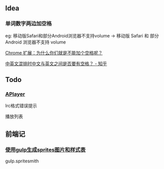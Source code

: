 ## Idea

### 单词数字两边加空格

eg: 移动版Safari和部分Android浏览器不支持volume -> 移动版 Safari 和 部分 Android 浏览器不支持 volume

[Chrome 扩展：为什么你们就是不能加个空格呢？](https://chrome.google.com/webstore/detail/%E7%82%BA%E4%BB%80%E9%BA%BC%E4%BD%A0%E5%80%91%E5%B0%B1%E6%98%AF%E4%B8%8D%E8%83%BD%E5%8A%A0%E5%80%8B%E7%A9%BA%E6%A0%BC%E5%91%A2%EF%BC%9F/paphcfdffjnbcgkokihcdjliihicmbpd?hl=zh-CN)

[中英文混排时中文与英文之间是否要有空格？ - 知乎](http://www.zhihu.com/question/19587406)

## Todo

### [APlayer](https://github.com/DIYgod/APlayer)

lrc格式错误提示

播放列表

## 前端记

### [使用gulp生成sprites图片和样式表](http://www.w3ctrain.com/2015/12/09/generating-sprites-with-gulp/)

gulp.spritesmith


